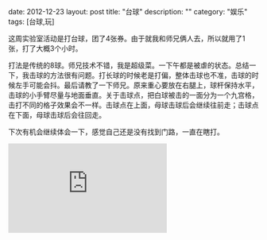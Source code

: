date: 2012-12-23
layout: post
title: "台球"
description: ""
category: "娱乐"
tags: [台球,玩]

这周实验室活动是打台球，团了4张券。由于就我和师兄俩人去，所以就用了1张，打了大概3个小时。

打法是传统的8球。师兄技术不错，我是超级菜。一下午都是被虐的状态。总结一下，我击球的方法很有问题。打长球的时候老是打偏，整体击球也不准，击球的时候左手可能会抖。最后请教了一下师兄。原来重心要放在右腿上，球杆保持水平，击球的小手臂尽量与地面垂直。关于击球点，把白球被击的一面分为一个九宫格，击打不同的格子效果会不一样。击球点在上面，母球击球后会继续往前走；击球点在下面，母球击球后会往回走。

下次有机会继续体会一下，感觉自己还是没有找到门路，一直在瞎打。

<iframe src="https://skydrive.live.com/embed?cid=A1E8316CC75B7FBA&resid=A1E8316CC75B7FBA%2113609&authkey=ACLTLmnthgLoTBo" width="319" height="180" frameborder="0" scrolling="no"></iframe>